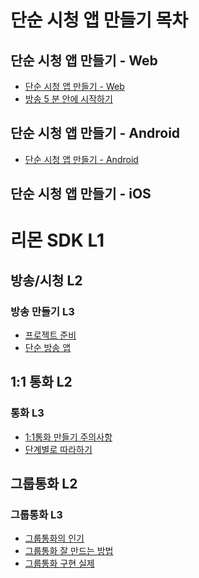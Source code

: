 단순 시청 앱 만들기 목차
===

단순 시청 앱 만들기 - Web
---
- [단순 시청 앱 만들기 - Web](/rJ_m-3pxSku91HXe2iUDKQ)
- [방송 5 분 안에 시작하기](/@KEPTW-HUGO/ryUWWlKaL)


단순 시청 앱 만들기 - Android
---
- [단순 시청 앱 만들기 - Android]()



단순 시청 앱 만들기 - iOS
---


# 리몬 SDK L1

## 방송/시청 L2

### 방송 만들기 L3

- [프로젝트 준비](/rJ_m-3pxSku91HXe2iUDKQ)
- [단순 방송 앱](/@KEPTW-HUGO/ryUWWlKaL)

## 1:1 통화 L2

### 통화 L3

- [1:1통화 만들기 주의사항](/rJ_m-3pxSku91HXe2iUDKQ)
- [단계별로 따라하기](/@KEPTW-HUGO/ryUWWlKaL)


## 그룹통화 L2

### 그룹통화 L3

- [그룹통화의 인기](/rJ_m-3pxSku91HXe2iUDKQ)
- [그룹통화 잘 만드는 방법](/@KEPTW-HUGO/ryUWWlKaL)
- [그룹통화 구현 실제](/@KEPTW-HUGO/ryUWWlKaL)
